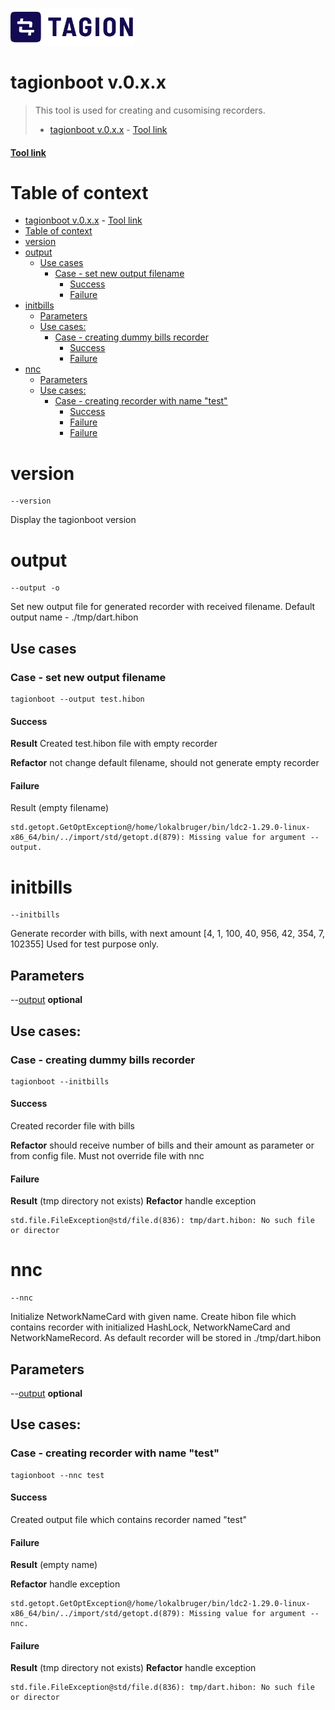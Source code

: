 <a href="https://tagion.org"><img alt="tagion logo" src="https://github.com/tagion/resources/raw/master/branding/logomark.svg?sanitize=true" alt="tagion.org" height="60"></a>
# tagionboot v.0.x.x
> This tool is used for creating and cusomising recorders.
>- [tagionboot v.0.x.x](#tagionboot-v0xx)
      - [Tool link](#tool-link)
#### [Tool link](https://github.com/tagion/tagion/tree/release/src/bin-boot)

# Table of context
- [tagionboot v.0.x.x](#tagionboot-v0xx)
      - [Tool link](#tool-link)
- [Table of context](#table-of-context)
- [version](#version)
- [output](#output)
  - [Use cases](#use-cases)
    - [Case - set new output filename](#case---set-new-output-filename)
      - [Success](#success)
      - [Failure](#failure)
- [initbills](#initbills)
  - [Parameters](#parameters)
  - [Use cases:](#use-cases-1)
    - [Case - creating dummy bills recorder](#case---creating-dummy-bills-recorder)
      - [Success](#success-1)
      - [Failure](#failure-1)
- [nnc](#nnc)
  - [Parameters](#parameters-1)
  - [Use cases:](#use-cases-2)
    - [Case - creating recorder with name "test"](#case---creating-recorder-with-name-test)
      - [Success](#success-2)
      - [Failure](#failure-2)
      - [Failure](#failure-3)
# version
```
--version
```
Display the tagionboot version
# output
```
--output -o
```
Set new output file for generated recorder with received filename.
Default output name - ./tmp/dart.hibon

## Use cases
### Case - set new output filename
```
tagionboot --output test.hibon
```
#### Success
**Result**
Created test.hibon file with empty recorder

**Refactor** not change default filename, should not generate empty recorder

#### Failure
Result (empty filename)
```
std.getopt.GetOptException@/home/lokalbruger/bin/ldc2-1.29.0-linux-x86_64/bin/../import/std/getopt.d(879): Missing value for argument --output.
```


# initbills
```
--initbills
```
Generate recorder with bills, with next amount [4, 1, 100, 40, 956, 42, 354, 7, 102355]
Used for test purpose only.

## Parameters
--[output](#output) **optional**

## Use cases:
### Case - creating dummy bills recorder
```
tagionboot --initbills
```

#### Success
Created recorder file with bills

**Refactor** should receive number of bills and their amount as parameter or from config file. Must not override file with nnc

#### Failure
**Result** (tmp directory not exists)
**Refactor** handle exception
```
std.file.FileException@std/file.d(836): tmp/dart.hibon: No such file or director
```

# nnc
```
--nnc
```
Initialize NetworkNameCard with given name.
Create hibon file which contains recorder with initialized HashLock, NetworkNameCard and NetworkNameRecord.
As default recorder will be stored in ./tmp/dart.hibon

## Parameters
--[output](#output) **optional**

## Use cases:
### Case - creating recorder with name "test"
```
tagionboot --nnc test
```
#### Success
Created output file which contains recorder named "test"

#### Failure
**Result** (empty name)

**Refactor** handle exception
```
std.getopt.GetOptException@/home/lokalbruger/bin/ldc2-1.29.0-linux-x86_64/bin/../import/std/getopt.d(879): Missing value for argument --nnc.

```
#### Failure
**Result** (tmp directory not exists)
**Refactor** handle exception
```
std.file.FileException@std/file.d(836): tmp/dart.hibon: No such file or director
```


